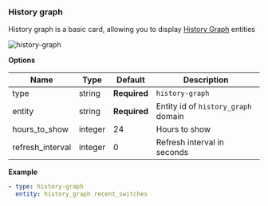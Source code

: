 ### History graph

History graph is a basic card, allowing you to display [History Graph](https://www.home-assistant.io/components/history_graph/) entities

![history-graph](https://user-images.githubusercontent.com/7738048/41775899-72444f02-762e-11e8-8ccc-cdaf401bd4ea.png)

**Options**

| Name | Type | Default | Description
| ---- | ---- | ------- | -----------
| type | string | **Required** | `history-graph`
| entity | string | **Required** | Entity id of `history_graph` domain
| hours_to_show | integer | 24 | Hours to show
| refresh_interval | integer | 0 | Refresh interval in seconds

**Example**

```yaml
- type: history-graph
  entity: history_graph.recent_switches
```